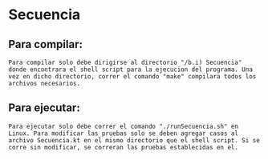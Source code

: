 # Secuencia

##  Para compilar:

    Para compilar solo debe dirigirse al directorio "/b.i) Secuencia" donde encontrara el shell script para la ejecucion del programa. Una vez en dicho directorio, correr el comando "make" compilara todos los archivos necesarios.

## Para ejecutar:

    Para ejecutar solo debe correr el comando "./runSecuencia.sh" en Linux. Para modificar las pruebas solo se deben agregar casos al archivo Secuencia.kt en el mismo directorio que el shell script. Si se corre sin modificar, se correran las pruebas establecidas en el.